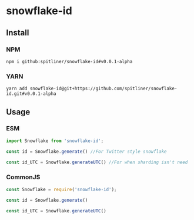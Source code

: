 # snowflake-id

## Install
### NPM
```
npm i github:spitliner/snowflake-id#v0.0.1-alpha
```
### YARN
```
yarn add snowflake-id@git+https://github.com/spitliner/snowflake-id.git#v0.0.1-alpha
```
## Usage
### ESM
```js
import Snowflake from 'snowflake-id';

const id = Snowflake.generate() //For Twitter style snowflake

const id_UTC = Snowflake.generateUTC() //For when sharding isn't need
```
### CommonJS
```js
const Snowflake = require('snowflake-id');

const id = Snowflake.generate()

const id_UTC = Snowflake.generateUTC()
```
